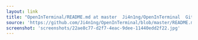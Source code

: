 ```yaml
---
layout: link
title: "OpenInTerminal/README.md at master  Ji4n1ng/OpenInTerminal  GitHub"
source: 'https://github.com/Ji4n1ng/OpenInTerminal/blob/master/README.md'
screenshot: 'screenshots/22ae8c77-d2f7-4eac-9dee-11440edd2f22.jpg'
---
```


